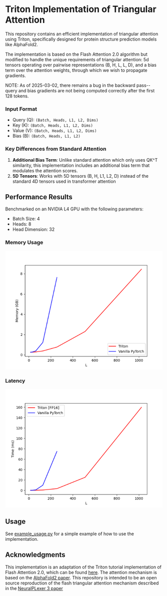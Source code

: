 # Triton Implementation of Triangular Attention

This repository contains an efficient implementation of 
triangular attention using Triton, specifically designed for 
protein structure prediction models like AlphaFold2. 

The implementation is based on the Flash Attention 2.0
algorithm but modified to handle the unique requirements 
of triangular attention: 5d tensors operating over pairwise
representations (B, H, L, L, D), and a bias term over
the attention weights, through which we wish to
propagate gradients.

NOTE: As of 2025-03-02, there remains a bug in the backward pass--
query and bias gradients are not being computed correctly after the 
first 128 tokens.

### Input Format
- Query (Q): `(Batch, Heads, L1, L2, Dims)`
- Key (K): `(Batch, Heads, L1, L2, Dims)`
- Value (V): `(Batch, Heads, L1, L2, Dims)`
- Bias (B): `(Batch, Heads, L1, L2)`

### Key Differences from Standard Attention

1. **Additional Bias Term**: Unlike standard attention
    which only uses QK^T similarity, this implementation
    includes an additional bias term that modulates the
    attention scores. 
2. **5D Tensors**: Works with 5D tensors (B, H, L1, L2, D)
    instead of the standard 4D tensors used in 
    transformer attention

## Performance Results

Benchmarked on an NVIDIA L4 GPU with the following parameters:
- Batch Size: 4
- Heads: 8
- Head Dimension: 32

### Memory Usage
![Memory Usage](test_results/fused-attention-batch4-head8-d32-fwd-memory.png)

### Latency
![Latency](test_results/fused-attention-batch4-head8-d32-fwd-latency.png)

## Usage

See [example_usage.py](example_usage.py) for a simple example of how to use the implementation.

## Acknowledgments

This implementation is an adaptation of the Triton 
tutorial implementation of Flash Attention 2.0, which can be 
found [here](https://triton-lang.org/main/getting-started/tutorials/06-fused-attention.html). The attention 
mechanism is based on the [AlphaFold2 paper](https://www.nature.com/articles/s41586-021-03819-2). This repository 
is intended to be an open source reproduction of the flash
triangular attention mechanism described in the [NeuralPLexer 3 paper](https://arxiv.org/abs/2412.10743)
